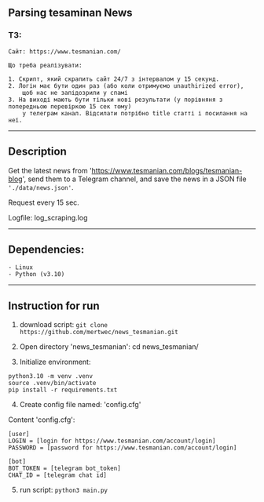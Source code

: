 ## Parsing tesaminan News
### ТЗ:
```
Сайт: https://www.tesmanian.com/

Що треба реалізувати:

1. Скрипт, який скрапить сайт 24/7 з інтервалом у 15 секунд.
2. Логін має бути один раз (або коли отримуємо unauthirized error), 
	щоб нас не запідозрили у спамі
3. На виході мають бути тільки нові результати (у порівняня з попередньою перевіркою 15 сек тому)
	у телеграм канал. Відсилати потрібно title статті і посилання на неї.

```

---
## Description

Get the latest news from 'https://www.tesmanian.com/blogs/tesmanian-blog', send them to a Telegram channel, and save the news in a JSON file `'./data/news.json'`.

Request every 15 sec.

Logfile: log_scraping.log

---
## Dependencies:

    - Linux
    - Python (v3.10)

---
## Instruction for run 

1. download script: `git clone https://github.com/mertwec/news_tesmanian.git`
2. Open directory 'news_tesmanian': cd news_tesmanian/

3. Initialize environment:
```
python3.10 -m venv .venv
source .venv/bin/activate
pip install -r requirements.txt
```
4. Create config file named: 'config.cfg'

Content 'config.cfg':
```
[user]
LOGIN = [login for https://www.tesmanian.com/account/login]
PASSWORD = [password for https://www.tesmanian.com/account/login]

[bot]
BOT_TOKEN = [telegram bot_token]
CHAT_ID = [telegram chat id]
```

5. run script: `python3 main.py`
